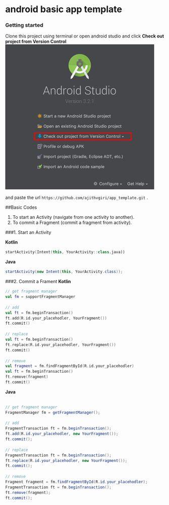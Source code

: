 # android basic app template
### Getting started
Clone this project using terminal or open android studio  and click **Check out project from Version Control** 
![checkoutfromvcs](checkoutfromvcs.png)


and paste the url `https://github.com/ajithvgiri/app_template.git` .


##Basic Codes
1. To start an Activity (navigate from one activity to another).
2. To commit a Fragment (commit a fragment from activity).

###1. Start an Activity

**Kotlin**
``` kotlin
startActivity(Intent(this, YourActivity::class.java))
```

**Java**
``` java
startActivity(new Intent(this, YourActivity.class));
```

###2. Commit a Frament
**Kotlin**

``` kotlin
// get fragment manager
val fm = supportFragmentManager

// add
val ft = fm.beginTransaction()
ft.add(R.id.your_placehodler, YourFragment())
ft.commit()

// replace
val ft = fm.beginTransaction()
ft.replace(R.id.your_placehodler, YourFragment())
ft.commit()

// remove
val fragment = fm.findFragmentById(R.id.your_placehodler)
val ft = fm.beginTransaction()
ft.remove(fragment)
ft.commit()

```


**Java**
``` java

// get fragment manager
FragmentManager fm = getFragmentManager();

// add
FragmentTransaction ft = fm.beginTransaction();
ft.add(R.id.your_placehodler, new YourFragment());
ft.commit();

// replace
FragmentTransaction ft = fm.beginTransaction();
ft.replace(R.id.your_placehodler, new YourFragment());
ft.commit();

// remove
Fragment fragment = fm.findFragmentById(R.id.your_placehodler);
FragmentTransaction ft = fm.beginTransaction();
ft.remove(fragment);
ft.commit();
```
